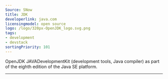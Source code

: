 ```yaml
---
Source: SNow
title: JDK
developerlink: java.com
licensingmodel: open source
logo: /logo/320px-OpenJDK_logo.svg.png
tags:
- development
- devstack
sortingPriority: 101
---
```

OpenJDK JAVADevelopmentKit (development tools, Java compiler) as part of the eighth edition of the Java SE platform. 

---
